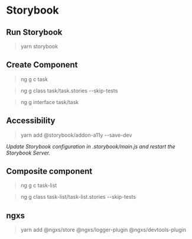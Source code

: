 # Storybook

## Run Storybook

> yarn storybook

## Create Component

> ng g c task

> ng g class task/task.stories --skip-tests

> ng g interface task/task

## Accessibility

> yarn add @storybook/addon-a11y --save-dev

_Update Storybook configuration in .storybook/main.js and restart the Storybook Server._

## Composite component

> ng g c task-list

> ng g class task-list/task-list.stories --skip-tests

## ngxs

> yarn add @ngxs/store @ngxs/logger-plugin @ngxs/devtools-plugin
